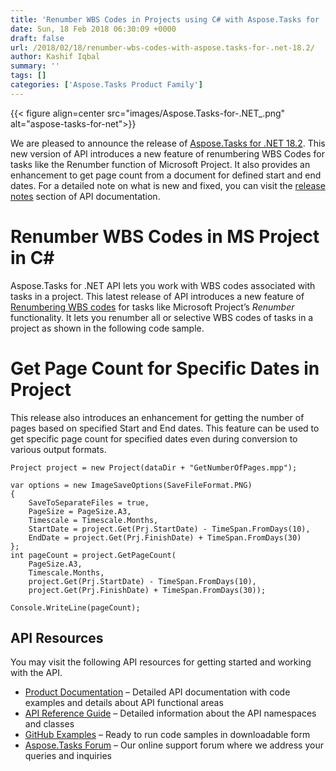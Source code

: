 ```yaml
---
title: 'Renumber WBS Codes in Projects using C# with Aspose.Tasks for .NET 18.2'
date: Sun, 18 Feb 2018 06:30:09 +0000
draft: false
url: /2018/02/18/renumber-wbs-codes-with-aspose.tasks-for-.net-18.2/
author: Kashif Iqbal
summary: ''
tags: []
categories: ['Aspose.Tasks Product Family']
---
```




{{< figure align=center src="images/Aspose.Tasks-for-.NET_.png" alt="aspose-tasks-for-net">}}


We are pleased to announce the release of [Aspose.Tasks for .NET 18.2][1]. This new version of API introduces a new feature of renumbering WBS Codes for tasks like the Renumber function of Microsoft Project. It also provides an enhancement to get page count from a document for defined start and end dates. For a detailed note on what is new and fixed, you can visit the [release notes][2] section of API documentation.

# Renumber WBS Codes in MS Project in C#

Aspose.Tasks for .NET API lets you work with WBS codes associated with tasks in a project. This latest release of API introduces a new feature of [Renumbering WBS codes][3] for tasks like Microsoft Project’s _Renumber_ functionality. It lets you renumber all or selective WBS codes of tasks in a project as shown in the following code sample.



# Get Page Count for Specific Dates in Project

This release also introduces an enhancement for getting the number of pages based on specified Start and End dates. This feature can be used to get specific page count for specified dates even during conversion to various output formats.

```
Project project = new Project(dataDir + "GetNumberOfPages.mpp");

var options = new ImageSaveOptions(SaveFileFormat.PNG)
{
    SaveToSeparateFiles = true,
    PageSize = PageSize.A3,
    Timescale = Timescale.Months,
    StartDate = project.Get(Prj.StartDate) - TimeSpan.FromDays(10),
    EndDate = project.Get(Prj.FinishDate) + TimeSpan.FromDays(30)
};
int pageCount = project.GetPageCount(
    PageSize.A3,
    Timescale.Months,
    project.Get(Prj.StartDate) - TimeSpan.FromDays(10),
    project.Get(Prj.FinishDate) + TimeSpan.FromDays(30));

Console.WriteLine(pageCount); 
```

## API Resources

You may visit the following API resources for getting started and working with the API.

*   [Product Documentation][4] – Detailed API documentation with code examples and details about API functional areas
*   [API Reference Guide][5] – Detailed information about the API namespaces and classes
*   [GitHub Examples][6] – Ready to run code samples in downloadable form
*   [Aspose.Tasks Forum][7] – Our online support forum where we address your queries and inquiries




[1]: https://www.nuget.org/packages/Aspose.Tasks/
[2]: https://docs.aspose.com/display/tasksnet/Aspose.Tasks+for+.NET+18.2+Release+Notes
[3]: https://docs.aspose.com/display/tasksnet/WBS+Associated+with+a+Task#WBSAssociatedwithaTask-RenumberWBSCodes
[4]: https://docs.aspose.com/display/tasksnet/Home
[5]: https://apireference.aspose.com/tasks/net
[6]: https://github.com/asposetasks/Aspose_Tasks_NET
[7]: https://forum.aspose.com/c/tasks




